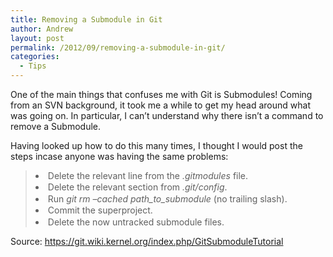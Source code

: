```yaml
---
title: Removing a Submodule in Git
author: Andrew
layout: post
permalink: /2012/09/removing-a-submodule-in-git/
categories:
  - Tips
---
```

One of the main things that confuses me with Git is Submodules! Coming from an SVN background, it took me a while to get my head around what was going on. In particular, I can&#8217;t understand why there isn&#8217;t a command to remove a Submodule.

<!--more-->

Having looked up how to do this many times, I thought I would post the steps incase anyone was having the same problems:

> <li style="margin-bottom: 0.1em;">
>   Delete the relevant line from the <em>.gitmodules</em> file.
> </li>
> <li style="margin-bottom: 0.1em;">
>   Delete the relevant section from <em>.git/config</em>.
> </li>
> <li style="margin-bottom: 0.1em;">
>   Run <em>git rm &#8211;cached path_to_submodule</em> (no trailing slash).
> </li>
> <li style="margin-bottom: 0.1em;">
>   Commit the superproject.
> </li>
> <li style="margin-bottom: 0.1em;">
>   Delete the now untracked submodule files.
> </li>

Source: <a title="Git Submodule Tutorial" href="https://git.wiki.kernel.org/index.php/GitSubmoduleTutorial" target="_blank">https://git.wiki.kernel.org/index.php/GitSubmoduleTutorial</a>